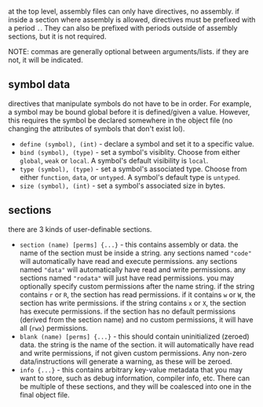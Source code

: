 at the top level, assembly files can only have directives, no assembly. 
if inside a section where assembly is allowed, directives must be prefixed with a period `.`. They can also be prefixed with periods outside of assembly sections, but it is not required.

NOTE: commas are generally optional between arguments/lists. 
if they are not, it will be indicated.

## symbol data
directives that manipulate symbols do not have to be in order. For example, a symbol may be bound global before it is defined/given a value. However, this requires the symbol be declared somewhere in the object file (no changing the attributes of symbols that don't exist lol).

- `define (symbol), (int)` - declare a symbol and set it to a specific value.
- `bind (symbol), (type)` - set a symbol's visiblity. Choose from either `global`, `weak` or `local`. A symbol's default visibility is `local`.
- `type (symbol), (type)` - set a symbol's associated type. Choose from either `function`, `data`, or `untyped`. A symbol's default type is `untyped`.
- `size (symbol), (int)` - set a symbol's associated size in bytes.

## sections
there are 3 kinds of user-definable sections.

- `section (name) [perms] {...}` - this contains assembly or data. the name of the section must be inside a string. any sections named `"code"` will automatically have read and execute permissions. any sections named `"data"` will automatically have read and write permissions. any sections named `"rodata"` will just have read permissions. you may optionally specify custom permissions after the name string. if the string contains `r` or `R`, the section has read permissions. if it contains `w` or `W`, the section has write permissions. if the string contains `x` or `X`, the section has execute permissions. if the section has no default permissions (derived from the section name) and no custom permissions, it will have all (`rwx`) permissions.
- `blank (name) [perms] {...}` - this should contain uninitialized (zeroed) data. the string is the name of the section. it will automatically have read and write permissions, if not given custom permissions. Any non-zero data/instructions will generate a warning, as these will be zeroed.
- `info {...}` - this contains arbitrary key-value metadata that you may want to store, such as debug information, compiler info, etc. There can be multiple of these sections, and they will be coalesced into one in the final object file.